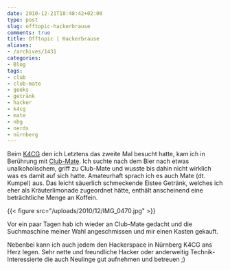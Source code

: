 ```yaml
---
date: 2010-12-21T18:48:42+02:00
type: post
slug: offtopic-hackerbrause
comments: true
title: Offtopic | Hackerbrause
aliases:
- /archives/1431
categories:
- Blog
tags:
- club
- club-mate
- geeks
- getränk
- hacker
- k4cg
- mate
- nbg
- nerds
- nürnberg
---
```


Beim [K4CG](http://www.k4cg.org) den ich Letztens das zweite Mal besucht
hatte, kam ich in Berührung mit
[Club-Mate](http://de.wikipedia.org/wiki/Club_mate). Ich suchte nach dem
Bier nach etwas unalkoholischem, griff zu Club-Mate und wusste bis dahin
nicht wirklich was es damit auf sich hatte. Amateurhaft sprach ich es auch
Mate (dt. Kumpel) aus. Das leicht säuerlich schmeckende Eistee Getränk,
welches ich eher als Kräuterlimonade zugeordnet hätte, enthält anscheinend
eine beträchtliche Menge an Koffein.

{{< figure src="/uploads/2010/12/IMG_0470.jpg" >}}

Vor ein paar Tagen hab ich wieder an Club-Mate gedacht und die Suchmaschine
meiner Wahl angeschmissen und mir einen Kasten gekauft.

Nebenbei kann ich auch jedem den Hackerspace in Nürnberg K4CG ans Herz
legen. Sehr nette und freundliche Hacker oder anderweitig
Technik-Interessierte die auch Neulinge gut aufnehmen und betreuen ;)

